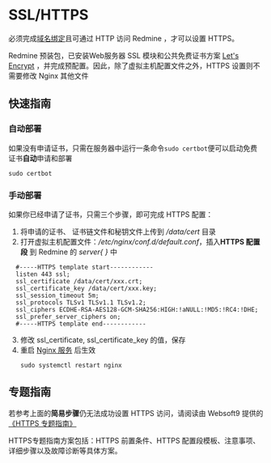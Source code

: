 # SSL/HTTPS

必须完成[域名绑定](/zh/solution-more.md)且可通过 HTTP 访问 Redmine ，才可以设置 HTTPS。

Redmine 预装包，已安装Web服务器 SSL 模块和公共免费证书方案 [Let's Encrypt](https://letsencrypt.org/) ，并完成预配置。因此，除了虚拟主机配置文件之外，HTTPS 设置则不需要修改 Nginx 其他文件

## 快速指南

### 自动部署

如果没有申请证书，只需在服务器中运行一条命令`sudo certbot`便可以启动免费证书**自动**申请和部署

```
sudo certbot
```

### 手动部署

如果你已经申请了证书，只需三个步骤，即可完成 HTTPS 配置：

1. 将申请的证书、 证书链文件和秘钥文件上传到 */data/cert* 目录
2. 打开虚拟主机配置文件：*/etc/nginx/conf.d/default.conf*，插入**HTTPS 配置段** 到 Redmine 的 *server{ }* 中
 ``` text
   #-----HTTPS template start------------
   listen 443 ssl; 
   ssl_certificate /data/cert/xxx.crt;
   ssl_certificate_key /data/cert/xxx.key;
   ssl_session_timeout 5m;
   ssl_protocols TLSv1 TLSv1.1 TLSv1.2;
   ssl_ciphers ECDHE-RSA-AES128-GCM-SHA256:HIGH:!aNULL:!MD5:!RC4:!DHE;
   ssl_prefer_server_ciphers on;
   #-----HTTPS template end------------
   ```
3. 修改 ssl_certificate, ssl_certificate_key 的值，保存
4. 重启 [Nginx 服务](/zh/admin-services.html#nginx) 后生效
   ```
   sudo systemctl restart nginx
   ```

## 专题指南

若参考上面的**简易步骤**仍无法成功设置 HTTPS 访问，请阅读由 Websoft9 提供的 [《HTTPS 专题指南》](https://support.websoft9.com/docs/faq/zh/tech-https.html#nginx)

HTTPS专题指南方案包括：HTTPS 前置条件、HTTPS 配置段模板、注意事项、详细步骤以及故障诊断等具体方案。